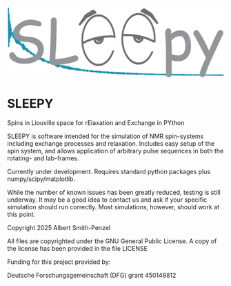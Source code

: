 <img src="https://raw.githubusercontent.com/alsinmr/SLEEPY_tutorial/refs/heads/main/JupyterBook/logo_dark.png" alt="drawing" width="600"/>

# SLEEPY
Spins in Liouville space for rElaxation and Exchange in PYthon

SLEEPY is software intended for the simulation of NMR spin-systems including exchange processes and relaxation. Includes easy setup of the spin system, and allows application of arbitrary pulse sequences in both the rotating- and lab-frames.

Currently under development. Requires standard python packages plus numpy/scipy/matplotlib.

While the number of known issues has been greatly reduced, testing is still underway. It may be a good idea to contact us and ask if your specific simulation should run correctly. Most simulations, however, should work at this point.

Copyright 2025 Albert Smith-Penzel

All files are copyrighted under the GNU General Public License. A copy of the license has been provided in the file LICENSE

Funding for this project provided by:

Deutsche Forschungsgemeinschaft (DFG) grant 450148812
